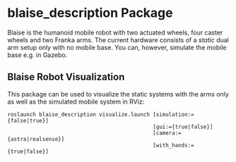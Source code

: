 blaise_description Package
===================

Blaise is the humanoid mobile robot with two actuated wheels, four caster wheels and two Franka arms. The current hardware consists of a _static_ dual arm setup only with no mobile base. You can, however, simulate the mobile base e.g. in Gazebo.

## Blaise Robot Visualization

This package can be used to visualize the static systems with the arms only as well as the simulated mobile system in RViz:

```
roslaunch blaise_description visualize.launch [simulation:={false|true}]
                                              [gui:={true|false}]
                                              [camera:={astra|realsense}]
                                              [with_hands:={true|false}]
```
